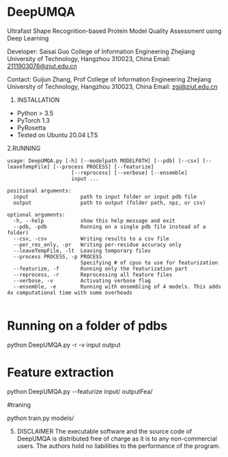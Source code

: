 # DeepUMQA
Ultrafast Shape Recognition-based Protein Model Quality Assessment using Deep Learning

Developer:
Saisai Guo
College of Information Engineering
Zhejiang University of Technology, Hangzhou 310023, China
Email: 2111903076@zjut.edu.cn

Contact:
Guijun Zhang, Prof
College of Information Engineering
Zhejiang University of Technology, Hangzhou 310023, China
Email: zgj@zjut.edu.cn

1. INSTALLATION
- Python > 3.5
- PyTorch 1.3
- PyRosetta
- Tested on Ubuntu 20.04 LTS

2.RUNNING
```
usage: DeepUMQA.py [-h] [--modelpath MODELPATH] [--pdb] [--csv] [--leaveTempFile] [--process PROCESS] [--featurize]
                     [--reprocess] [--verbose] [--ensemble]
                     input ...

positional arguments:
  input                 path to input folder or input pdb file
  output                path to output (folder path, npz, or csv)

optional arguments:
  -h, --help            show this help message and exit
  --pdb, -pdb           Running on a single pdb file instead of a folder)
  --csv, -csv           Writing results to a csv file 
  --per_res_only, -pr   Writing per-residue accuracy only 
  --leaveTempFile, -lt  Leaving temporary files 
  --process PROCESS, -p PROCESS
                        Specifying # of cpus to use for featurization
  --featurize, -f       Running only the featurization part 
  --reprocess, -r       Reprocessing all feature files 
  --verbose, -v         Activating verbose flag 
  --ensemble, -e        Running with ensembling of 4 models. This adds 4x computational time with some overheads
                   

```

# Running on a folder of pdbs

python DeepUMQA.py -r -v input output

# Feature extraction

python DeepUMQA.py --featurize input/ outputFea/

#traning 

python train.py  models/


5. DISCLAIMER
The executable software and the source code of DeepUMQA is distributed free of charge as it is to any non-commercial users. The authors hold no liabilities to the performance of the program.
